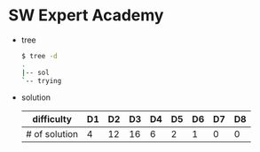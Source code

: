 # SW Expert Academy

* tree

    ```bash
    $ tree -d
    .
    |-- sol
    `-- trying
    ```

* solution

    | difficulty     | D1   | D2   | D3   | D4   | D5   | D6   | D7   | D8   |
    | -------------- | ---- | ---- | ---- | ---- | ---- | ---- | ---- | ---- |
    | \# of solution | 4    | 12    | 16   | 6    | 2    | 1    | 0    | 0    |